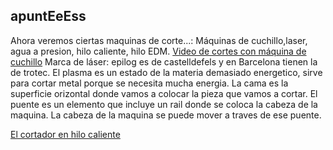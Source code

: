 ## apuntEeEss
Ahora veremos ciertas maquinas de corte...:
Máquinas de cuchillo,laser, agua a presion, hilo caliente, hilo EDM.
[Video de cortes con máquina de cuchillo](https://www.youtube.com/watch?v=PG9lJOnNTzQ)
Marca de láser: epilog es de castelldefels y en Barcelona tienen la de trotec.
El plasma es un estado de la materia demasiado energetico, sirve para cortar metal porque se necesita mucha energia.
La cama es la superficie orizontal donde vamos a colocar la pieza que vamos a cortar.
El puente es un elemento que incluye un rail donde se coloca  la cabeza de la maquina.
La cabeza de la maquina se puede mover a traves de ese puente.

[El cortador en hilo caliente](https://www.youtube.com/supported_browsers)
